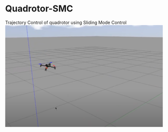 # Quadrotor-SMC

Trajectory Control of quadrotor using Sliding Mode Control
![alt text](https://github.com/Sayant500/Quadrotor-SMC/blob/main/Gazebo.png)
